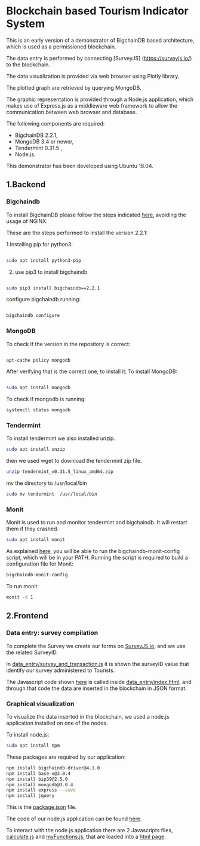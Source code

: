 # Blockchain based Tourism Indicator System


This is an early version of a demonstrator of BigchainDB based architecture, which is used as a permissioned blockchain.

The data entry is performed by connecting [SurveyJS] (https://surveyjs.io/) to the blockchain.

The data visualization is provided via web browser using Plotly library.

The plotted graph are retrieved by querying MongoDB.

The graphic representation is provided through a Node.js application, which makes use of Express.js as a middleware web framework to allow the communication between web browser and database.

The following components are required:
- BigchainDB 2.2.1,
- MongoDB 3.4 or newer,
- Tendermint 0.31.5 ,
- Node.js. 

This demonstrator has been developed using Ubuntu 18.04.

## 1.Backend

### Bigchaindb
To install BigchainDB please follow the steps indicated [here](http://docs.bigchaindb.com/projects/server/en/latest/simple-deployment-template/index.html), avoiding the usage of NGINX.

These are the steps performed to install the version 2.2.1:

1.Installing pip for python3:
```bash

sudo apt install python3-pip
```
2. use pip3 to install bigchaindb

```bash

sudo pip3 install bigchaindb==2.2.1
```
 configure bigchaindb running:
 

```bash

bigchaindb configure
```


### MongoDB
To check if the version in the repository is correct:

```bash

apt-cache policy mongodb
```
After verifying that is the correct one, to install it:
To install MongoDB:
```bash

sudo apt install mongodb
```

To check if mongodb is running:

```bash
systemctl status mongodb
```



### Tendermint 

To install tendermint we also installed unzip.
```bash
sudo apt install unzip
```

then we used wget to download the tendermint zip file.
```bash
unzip tendermint_v0.31.5_linux_amd64.zip
```
mv the directory to /usr/local/bin

```bash
sudo mv tendermint  /usr/local/bin
```


### Monit

Monit is used to run and monitor tendermint and bigchaindb. It will restart them if they crashed.

```bash
sudo apt install monit
```

As explained [here](http://docs.bigchaindb.com/projects/server/en/latest/simple-deployment-template/network-setup.html), you will be able to run the bigchaindb-monit-config script, which will be in your PATH. Running the script is required to build a configuration file for Monit:

```bash
bigchaindb-monit-config  
```

To run monit:

```bash
monit -d 1
```


## 2.Frontend

### Data entry: survey compilation

To complete the Survey we create our forms on [SurveyJS.io](https://surveyjs.io), and we use the related SurveyID.

In [data_entry/survey_and_transaction.js](https://github.com/michelescarlato/blockchainETIS/blob/master/data_entry/survey_and_transaction.js) it is shown the  surveyID value that identify our survey administered to Tourists.

The Javascript code shown [here](https://github.com/michelescarlato/blockchainETIS/blob/master/data_entry/survey_and_transaction.js) is called inside [data_entry/index.html](https://github.com/michelescarlato/blockchainETIS/blob/master/data_entry/index.html), and through that code the data are inserted in the blockchain in JSON format.

### Graphical visualization

To visualize the data inserted in the blockchain, we used a node.js application installed on one of the nodes.

To install node.js:
```bash
sudo apt install npm
```

These packages are required by our application:

```bash
npm install bigchaindb-driver@4.1.0
npm install base-x@3.0.4
npm install bip39@2.5.0
npm install mongodb@3.0.4
npm install express -–save
npm install jquery
```

This is the [package.json](https://github.com/michelescarlato/blockchainETIS/blob/master/visualization/package.json) file.


The code of our node.js application can be found [here](https://github.com/michelescarlato/blockchainETIS/blob/master/visualization/server_data_visualization_single_endpoint_switch_case.js).


To interact with the node.js application there are 2 Javascripts files, [calculate.js](https://github.com/michelescarlato/blockchainETIS/blob/master/visualization/calculate_mod.js) and [myFunctions.js](https://github.com/michelescarlato/blockchainETIS/blob/master/visualization/myFunctions_mod.js), that are loaded into a [html page](https://github.com/michelescarlato/blockchainETIS/blob/master/visualization/graph_mod.html).
